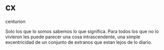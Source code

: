 cx
==

centurion


Solo los que lo somos sabemos lo que significa.
Para todos los que no lo vivieron les puede parecer una cosa intrascendente, una simple excentricidad de un conjunto de
extranos que estan lejos de lo diario. 
